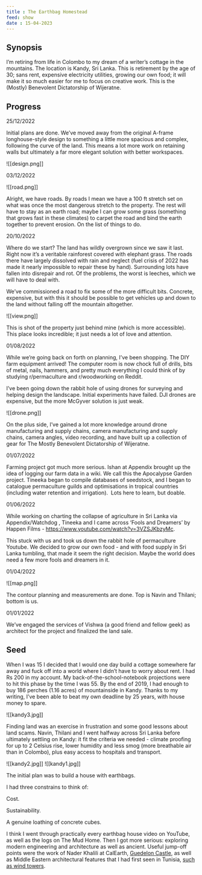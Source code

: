 ```yaml
---
title : The Earthbag Homestead
feed: show
date : 15-04-2023
---
```



## Synopsis

I’m retiring from life in Colombo to my dream of a writer’s cottage in the mountains. The location is Kandy, Sri Lanka. This is retirement by the age of 30; sans rent, expensive electricity utilities, growing our own food; it will make it so much easier for me to focus on creative work. This is the (Mostly) Benevolent Dictatorship of Wijeratne.

## Progress

25/12/2022

Initial plans are done. We’ve moved away from the original A-frame longhouse-style design to something a little more spacious and complex, following the curve of the land. This means a lot more work on retaining walls but ultimately a far more elegant solution with better workspaces.

![[design.png]]

03/12/2022

![[road.png]]



Alright, we have roads. By roads I mean we have a 100 ft stretch set on what was once the most dangerous stretch to the property. The rest will have to stay as an earth road; maybe I can grow some grass (something that grows fast in these climates) to carpet the road and bind the earth together to prevent erosion. On the list of things to do.

20/10/2022

Where do we start? The land has wildly overgrown since we saw it last. Right now it’s a veritable rainforest covered with elephant grass. The roads there have largely dissolved with rain and neglect (fuel crisis of 2022 has made it nearly impossible to repair these by hand). Surrounding lots have fallen into disrepair and rot. Of the problems, the worst is leeches, which we will have to deal with.

We’ve commissioned a road to fix some of the more difficult bits. Concrete, expensive, but with this it should be possible to get vehicles up and down to the land without falling off the mountain altogether.

![[view.png]]

This is shot of the property just behind mine (which is more accessible). This place looks incredible; it just needs a lot of love and attention.

01/08/2022

While we’re going back on forth on planning, I’ve been shopping. The DIY farm equipment arrived! The computer room is now chock full of drills, bits of metal, nails, hammers, and pretty much everything I could think of by studying r/permaculture and r/woodworking on Reddit.

I’ve been going down the rabbit hole of using drones for surveying and helping design the landscape. Initial experiments have failed. DJI drones are expensive, but the more McGyver solution is just weak.

![[drone.png]]

On the plus side, I’ve gained a lot more knowledge around drone manufacturing and supply chains, camera manufacturing and supply chains, camera angles, video recording, and have built up a collection of gear for The Mostly Benevolent Dictatorship of Wijeratne.

01/07/2022

Farming project got much more serious. Ishan at Appendix brought up the idea of logging our farm data in a wiki. We call this the Apocalypse Garden project. Tineeka began to compile databases of seedstock, and I began to catalogue permaculture guilds and optimisations in tropical countries (including water retention and irrigation).  Lots here to learn, but doable.

01/06/2022

While working on charting the collapse of agriculture in Sri Lanka via Appendix/Watchdog , Tineeka and I came across ‘Fools and Dreamers’ by Happen Films - https://www.youtube.com/watch?v=3VZSJKbzyMc.

This stuck with us and took us down the rabbit hole of permaculture Youtube. We decided to grow our own food - and with food supply in Sri Lanka tumbling, that made it seem the right decision. Maybe the world does need a few more fools and dreamers in it.

01/04/2022

![[map.png]]

The contour planning and measurements are done. Top is Navin and Thilani; bottom is us.

01/01/2022

We’ve engaged the services of Vishwa (a good friend and fellow geek) as architect for the project and finalized the land sale.

## Seed

When I was 15 I decided that I would one day build a cottage somewhere far away and fuck off into a world where I didn’t have to worry about rent. I had Rs 200 in my account. My back-of-the-school-notebook projections were to hit this phase by the time I was 55. By the end of 2019, I had enough to buy 186 perches (1.16 acres) of mountainside in Kandy. Thanks to my writing, I’ve been able to beat my own deadline by 25 years, with house money to spare.

![[kandy3.jpg]]

Finding land was an exercise in frustration and some good lessons about land scams. Navin, Thilani and I went halfway across Sri Lanka before ultimately settling on Kandy: it fit the criteria we needed - climate proofing for up to 2 Celsius rise, lower humidity and less smog (more breathable air than in Colombo), plus easy access to hospitals and transport.

![[kandy2.jpg]]
![[kandy1.jpg]]

The initial plan was to build a house with earthbags.

I had three constrains to think of:

Cost.

Sustainability.

A genuine loathing of concrete cubes.

I think I went through practically every earthbag house video on YouTube, as well as the logs on The Mud Home. Then I got more serious: exploring modern engineering and architecture as well as ancient. Useful jump-off points were the work of Nader Khalili at CalEarth, [Guedelon Castle](https://en.wikipedia.org/wiki/Gu%C3%A9delon_Castle), as well as Middle Eastern architectural features that I had first seen in Tunisia, [such as wind towers](https://en.wikipedia.org/wiki/Windcatcher).